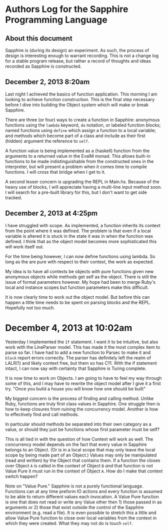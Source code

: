 # Authors Log for the Sapphire Programming Language

## About this document

Sapphire is (during its design) an experiment.  As such, the process of design
is interesting enough to warrant recording.  This is not a change log for a
stable program release, but rather a record of thoughts and ideas recorded as
Sapphire is constructed.

## December 2, 2013 8:20am

Last night I achieved the basics of function application.  This morning I am
looking to achieve function construction. This is the final step necessary before
I dive into building the Object system which will make or break Sapphire.

There are three (or four) ways to create a function in Sapphire: anonymous
functions using the `lambda` keyword, `do` notation, or labeled function blocks;
named functions using `define` which assign a function to a local variable; and
methods which become part of a class and include as their first (hidden)
argument the reference to `self`.

A function value is being implemented as a (haskell) function from the arguments
to a returned value in the EvalM monad.  This allows built-in functions to be
made indistinguishable from the constructed ones in the interpreter, but will
present a problem when it comes time to compile functions.  I will cross that
bridge when I get to it.

A second lesser concern is upgrading the REPL in Main.hs.  Because of the heavy
use of blocks, I will appreciate having a multi-line input method soon.  I will
search for a pre-built library for this, but I don't want to get side tracked.

## December 2, 2013 at 4:25pm

I have struggled with scope. As implemented, a function inherits its context
from the point where it was defined. The problem is that even if a local
variable is altered it is stuck in the state it was in when the function was
defined.  I think that as the object model becomes more sophisticated this will
work itself out.

For the time being however, I can now define functions using lambda. So long as
the are pure with respect to their context, the work as expected.

My idea is to have all contexts be objects with pure functions given new
anonymous objects while methods get self as the object.  There is still the
issue of formal parameters however. My hope had been to merge Ruby's local and
instance scopes but function parameters make this difficult.

It is now clearly time to work out the object model.  But before this can happen
a little time needs to be spent on parsing blocks and the REPL.  Hopefully not
too much.

# December 4, 2013 at 10:02am

Yesterday I implemented the `If` statement. I want it to be intuitive,
but also work with the LineParser model.  This has made it the most complex item
to parse so far. I have had to add a new function to Parsec to make it and
`block` report errors correctly. The parser has definitely left the realm of
LALR(1) and likely context free, but them so has C11.  With the if statement
intact, I can now say with certainty that Sapphire is Turing complete.

It is now time to work on Objects. I am going to have to feel my way through
some of this, and I may have to rewrite the object model after I give it a first
try. "Once you build a house you will know how one should be built"

My biggest concern is the process of finding and calling method.  Unlike Ruby,
functions are truly first class values in Sapphire. One struggle then is how to
keep closures from ruining the concurrency model. Another is how to effectively
find and call methods.

In particular should methods be separated into their own category as a value, or
should they just be functions whose first parameter must be self? 

This is all tied in with the question of how Context will work as well. The
concurrency model depends on the fact that every value in Sapphire belongs to an
Object. (Or is in a local scope that may only leave the local scope by being
made part of an Object.) Values may only be manipulated (read and written) by
the Object that contains them. If a function the closes over Object `A` is called in
the context of Object `B` *and* that function is not Value Pure it must run in
the context of Object `A`.  How do I make that context switch happen?

Note on "Value Pure." Sapphire is not a purely functional language. Functions
can at any time preform IO actions and every function is assumed to be able to
return different values each invocation.  A Value Pure function is one that does
not read or write any Value other then 1) those passed in as arguments or 2)
those that exist outside the control of the Sapphire environment (e.g. read a
file). It is even possible to stretch this a little and allow Value Pure
function to close over local variables from the context in which they were
created. What they may not do is touch `self`.
